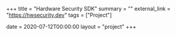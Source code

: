+++
title = "Hardware Security SDK"
summary = ""
external_link = "https://hwsecurity.dev"
tags = ["Project"]

date = 2020-07-12T00:00:00
layout = "project"
+++
